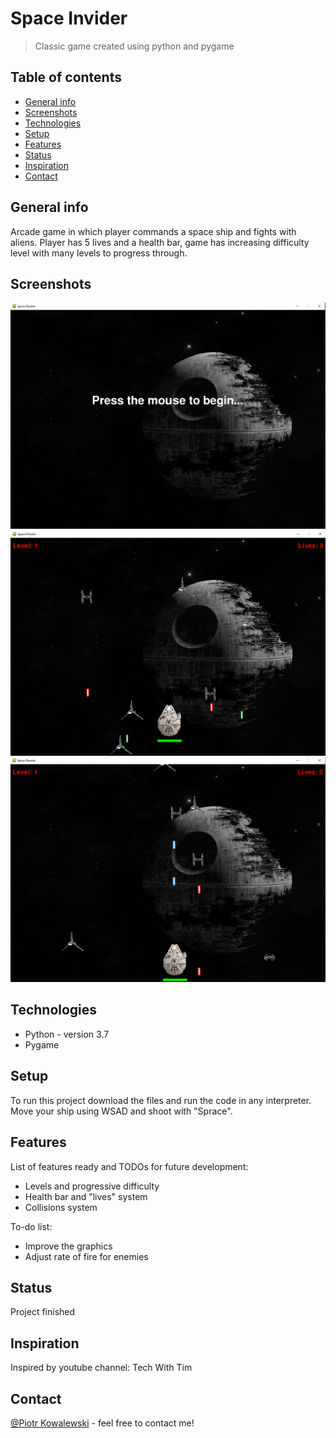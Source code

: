 # Space Invider
> Classic game created using python and pygame

## Table of contents
* [General info](#general-info)
* [Screenshots](#screenshots)
* [Technologies](#technologies)
* [Setup](#setup)
* [Features](#features)
* [Status](#status)
* [Inspiration](#inspiration)
* [Contact](#contact)

## General info
Arcade game in which player commands a space ship and fights with aliens. Player has 5 lives and a health bar, game has increasing difficulty level with many levels
to progress through.

## Screenshots
![Main menu](./img/screen1.PNG)
![App Layout](./img/screen2.PNG)
![App Layout](./img/screen3.PNG)

## Technologies
* Python - version 3.7
* Pygame

## Setup
To run this project download the files and run the code in any interpreter. Move your ship using WSAD and shoot with "Sprace".

## Features
List of features ready and TODOs for future development:
* Levels and progressive difficulty
* Health bar and "lives" system
* Collisions system

To-do list:
* Improve the graphics
* Adjust rate of fire for enemies

## Status
Project finished

## Inspiration
Inspired by youtube channel: Tech With Tim

## Contact
[@Piotr Kowalewski](https://pkow.herokuapp.com) - feel free to contact me!
